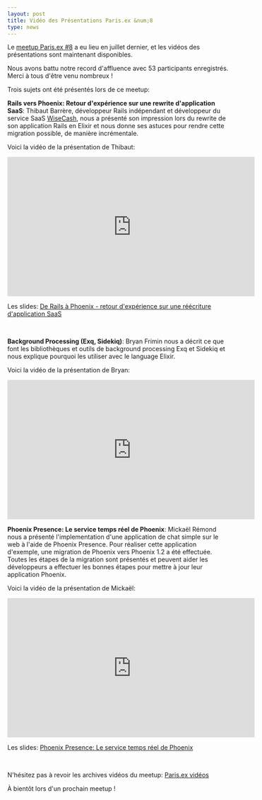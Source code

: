 ```yaml
---
layout: post
title: Vidéo des Présentations Paris.ex &num;8
type: news
---
```


<p>Le <a
href="http://www.meetup.com/fr-FR/elixir/events/231531078/">meetup
Paris.ex #8</a> a eu lieu en juillet dernier, et les vidéos des présentations
sont maintenant disponibles.</p>

<p>Nous avons battu notre record d'affluence avec 53 participants
enregistrés. Merci à tous d'être venu nombreux !</a>

<p>Trois sujets ont été présentés lors de ce meetup:</p>

<p><b>Rails vers Phoenix: Retour d'expérience sur une rewrite d'application SaaS</b>: Thibaut Barrère, développeur Rails indépendant et développeur du service SaaS <a href="https://www.wisecashhq.com/">WiseCash</a>, nous a présenté son impression lors du rewrite de son application Rails en Elixir et nous donne ses astuces pour rendre cette migration possible, de manière incrémentale.</p>

<p>Voici la vidéo de la présentation de Thibaut:</p>

<iframe width="560" height="315" src="https://www.youtube.com/embed/0OBSv7Se6fQ" frameborder="0" allowfullscreen></iframe>

<p>Les slides: <a
href="https://speakerdeck.com/thbar/de-rails-a-phoenix-retour-dexperience-sur-une-reecriture-dapplication-saas">De Rails à Phoenix - retour d'expérience sur une réécriture d'application SaaS</a></p>

<br/>

<p><b>Background Processing (Exq, Sidekiq)</b>: Bryan Frimin nous a décrit ce que font les bibliothèques et outils de background processing Exq et Sidekiq et nous explique pourquoi les utiliser avec le language Elixir.</p>

<p>Voici la vidéo de la présentation de Bryan:</p>

<iframe width="560" height="315" src="https://www.youtube.com/embed/Jg3nB3pS5Ww" frameborder="0" allowfullscreen></iframe>

<br/>

<p><b>Phoenix Presence: Le service temps réel de Phoenix</b>: Mickaël Rémond
nous a présenté l'implementation d'une application de chat simple sur le web à
l'aide de Phoenix Presence. Pour réaliser cette application d'exemple, une
migration de Phoenix vers Phoenix 1.2 a été effectuée. Toutes les étapes de la
migration sont présentés et peuvent aider les développeurs a effectuer les
bonnes étapes pour mettre à jour leur application Phoenix.<p>

<p>Voici la vidéo de la présentation de Mickaël:</p>

<iframe width="560" height="315" src="https://www.youtube.com/embed/DHwD54fdHBM" frameborder="0" allowfullscreen></iframe>

<p>Les slides: <a
href="http://www.slideshare.net/mremond/phoenix-presence-le-service-temps-rel-de-phoenix-parisex-8">Phoenix Presence: Le service temps réel de Phoenix</a></p>

<br/>

<p>N'hésitez pas à revoir les archives vidéos du meetup: <a
href="https://www.youtube.com/playlist?list=PLXeQZzENE-sJHr77-7Q5eHg_YoOj0LMiI">Paris.ex
vidéos</a></p>

<p>À bientôt lors d'un prochain meetup !</p>

